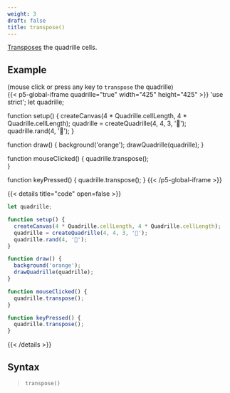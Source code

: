 ```yaml
---
weight: 3
draft: false
title: transpose()
---
```


[Transposes](https://en.wikipedia.org/wiki/Transpose) the quadrille cells.

## Example

(mouse click or press any key to `transpose` the quadrille)  
{{< p5-global-iframe quadrille="true" width="425" height="425" >}}
'use strict';
let quadrille;

function setup() {
  createCanvas(4 * Quadrille.cellLength, 4 * Quadrille.cellLength);
  quadrille = createQuadrille(4, 4, 3, '🚀');
  quadrille.rand(4, '🐒');
}

function draw() {
  background('orange');
  drawQuadrille(quadrille);
}

function mouseClicked() {
  quadrille.transpose();  
}

function keyPressed() {
  quadrille.transpose();
}
{{< /p5-global-iframe >}}

{{< details title="code" open=false >}}
```js
let quadrille;

function setup() {
  createCanvas(4 * Quadrille.cellLength, 4 * Quadrille.cellLength);
  quadrille = createQuadrille(4, 4, 3, '🚀');
  quadrille.rand(4, '🐒');
}

function draw() {
  background('orange');
  drawQuadrille(quadrille);
}

function mouseClicked() {
  quadrille.transpose();  
}

function keyPressed() {
  quadrille.transpose();
}
```
{{< /details >}}

## Syntax

> `transpose()`